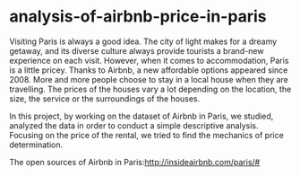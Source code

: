 # analysis-of-airbnb-price-in-paris

Visiting Paris is always a good idea. The city of light makes for a dreamy getaway, and its diverse culture always provide tourists a brand-new experience on each visit. However, when it comes to accommodation, Paris is a little pricey. Thanks to Airbnb, a new affordable options appeared since 2008. More and more people choose to stay in a local house when they are travelling. The prices of the houses vary a lot depending on the location, the size, the service or the surroundings of the houses.

In this project, by working on the dataset of Airbnb in Paris, we studied, analyzed the data in order to conduct a simple descriptive analysis. Focusing on the price of the rental, we tried to find the mechanics of price determination.

The open sources of Airbnb in Paris:http://insideairbnb.com/paris/#
